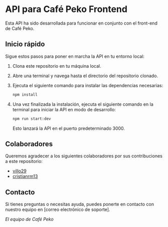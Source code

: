# API para Café Peko Frontend

Esta API ha sido desarrollada para funcionar en conjunto con el front-end de Café Peko.

## Inicio rápido

Sigue estos pasos para poner en marcha la API en tu entorno local:

1. Clona este repositorio en tu máquina local.

2. Abre una terminal y navega hasta el directorio del repositorio clonado.

3. Ejecuta el siguiente comando para instalar las dependencias necesarias:

   ```bash
   npm install
   ```

4. Una vez finalizada la instalación, ejecuta el siguiente comando en la terminal para iniciar la API en modo de desarrollo:

   ```bash
   npm run start:dev
   ```

   Esto lanzará la API en el puerto predeterminado 3000.

## Colaboradores

Queremos agradecer a los siguientes colaboradores por sus contribuciones a este repositorio:

- [villo29](https://github.com/villo29)
- [cristianrm13](https://github.com/cristianrm13)

## Contacto

Si tienes preguntas o necesitas ayuda, puedes ponerte en contacto con nuestro equipo en [correo electrónico de soporte].

_El equipo de Café Peko_
